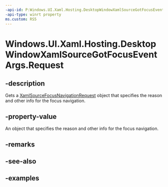 ```yaml
---
-api-id: P:Windows.UI.Xaml.Hosting.DesktopWindowXamlSourceGotFocusEventArgs.Request
-api-type: winrt property
ms.custom: RS5
---
```


<!-- Property syntax.
public XamlSourceFocusNavigationRequest Request { get; }
-->

# Windows.UI.Xaml.Hosting.DesktopWindowXamlSourceGotFocusEventArgs.Request

## -description
Gets a [XamlSourceFocusNavigationRequest](xamlsourcefocusnavigationrequest.md) object that specifies the reason and other info for the focus navigation.


## -property-value
An object that specifies the reason and other info for the focus navigation. 

## -remarks

## -see-also

## -examples
